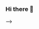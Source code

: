 ### Hi there 👋

<!--
**Medcell1/Medcell1** is a ✨ _special_ ✨ repository because its `README.md` (this file) appears on your GitHub profile.

Here are some ideas to get you started:

- 🔭 I’m Med
- 🌱 I build android applications with flutter
- 👯 I’m looking forward to collaborate on any projects
- 📲 How to reach me: adeolasoremi5@gmail.com -->
-->
